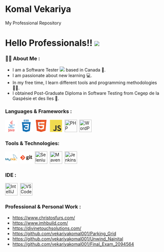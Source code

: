# Komal Vekariya
My Professional Repository
<h1>
  Hello Professionals!! 
  <img src="https://media.giphy.com/media/hvRJCLFzcasrR4ia7z/giphy.gif" width="30px"/>
</h1>

### :woman_technologist: About Me :
- I am a Software Tester <img src="https://media.giphy.com/media/WUlplcMpOCEmTGBtBW/giphy.gif" width="30"> based in Canada 
:maple_leaf:. 
- I am passionate about new learning :computer:.
- In my free time, I learn different tools and programming methodologies:technologist:.
- I obtained Post-Graduate Diploma in Software Testing from Cegep de la Gaspésie et des Iles :school:.

### Languages & Frameworks :
<div>
  <img src="https://github.com/devicons/devicon/blob/master/icons/java/java-original-wordmark.svg" title="Java" alt="Java" width="40" height="40"/>&nbsp;
  <img src="https://github.com/devicons/devicon/blob/master/icons/css3/css3-plain-wordmark.svg"  title="CSS3" alt="CSS" width="40" height="40"/>&nbsp;
  <img src="https://github.com/devicons/devicon/blob/master/icons/html5/html5-original.svg" title="HTML5" alt="HTML" width="40" height="40"/>&nbsp;
  <img src="https://github.com/devicons/devicon/blob/master/icons/javascript/javascript-original.svg" title="JavaScript" alt="JavaScript" width="40" height="40"/>&nbsp;
  <img src="https://img.icons8.com/officel/512/php-logo.png" title="PHP" **alt="PHP" width="40" height="40"/>&nbsp;
  <img src="https://img.icons8.com/windows/2x/wordpress.png" title="WordPress" **alt="WordPress" width="40" height="40"/>&nbsp;
</div>

### Tools & Technologies:
 <div>
 <img src="https://github.com/devicons/devicon/blob/master/icons/mysql/mysql-original-wordmark.svg" title="MySQL"  alt="MySQL" width="40" height="40"/>&nbsp;
  <img src="https://github.com/devicons/devicon/blob/master/icons/git/git-original-wordmark.svg" title="Git" **alt="Git" width="40" height="40"/>&nbsp;
    <img src="https://user-images.githubusercontent.com/36071899/117545791-f20af080-b044-11eb-8518-d7fbc92e9201.png" title="Selenium" **alt="Selenium" width="40" height="40"/>&nbsp;
    <img src="https://img.icons8.com/ios/2x/maven-ios.png" title="Maven" **alt="Maven" width="40" height="40"/>&nbsp;
    <img src="https://img.icons8.com/color/2x/jenkins.png" title="Jenkins" **alt="Jenkins" width="40" height="40"/>&nbsp;
  </div>
  
### IDE :
<div>
<img src="https://img.icons8.com/fluency/2x/intellij-idea.png" title="IntelliJ" **alt="IntelliJ" width="40" height="40"/>&nbsp;
  <img src="https://img.icons8.com/color/2x/visual-studio-code-2019.png" title="VS Code" **alt="VS Code" width="40" height="40"/>&nbsp;
  </div>
  
### Professional & Personal Work :

- https://www.christosfurs.com/
- https://www.jmhbuild.com/
- https://divinetouchsolutions.com/
- https://github.com/vekariyakomal001/Parking_Grid
- https://github.com/vekariyakomal001/Unwind_Nainital
- https://github.com/vekariyakomal001/Final_Exam_2094564
